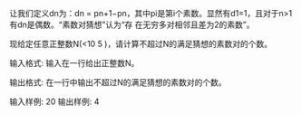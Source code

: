 让我们定义dn为：dn = pn+1−pn，其中pi是第i个素数。显然有d1=1，且对于n>1有dn是偶数。“素数对猜想”认为“存
在无穷多对相邻且差为2的素数”。

现给定任意正整数N(<10
​5
​​ )，请计算不超过N的满足猜想的素数对的个数。

输入格式:
输入在一行给出正整数N。

输出格式:
在一行中输出不超过N的满足猜想的素数对的个数。

输入样例:
20
输出样例:
4